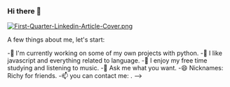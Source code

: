 ### Hi there 👋

[![First-Quarter-Linkedin-Article-Cover.png](https://i.postimg.cc/XqhRJ58B/First-Quarter-Linkedin-Article-Cover.png)](https://postimg.cc/H8wZvVFT)


A few things about me, let's start:

-🔭 I'm currently working on some of my own projects with python.
-🥰 I like javascript and everything related to language.
-🌱 I enjoy my free time studying and listening to music.
-💬 Ask me what you want.
-😄 Nicknames: Richy for friends.
-📫 you can contact me: .
-->
